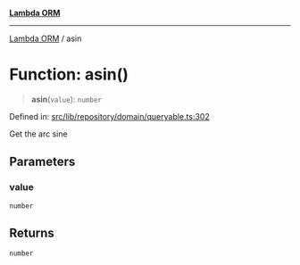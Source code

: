 [**Lambda ORM**](../README.md)

***

[Lambda ORM](../README.md) / asin

# Function: asin()

> **asin**(`value`): `number`

Defined in: [src/lib/repository/domain/queryable.ts:302](https://github.com/lambda-orm/lambdaorm-base/blob/54d568062b637a6aed5442a048b140146d1f573b/src/lib/repository/domain/queryable.ts#L302)

Get the arc sine

## Parameters

### value

`number`

## Returns

`number`
